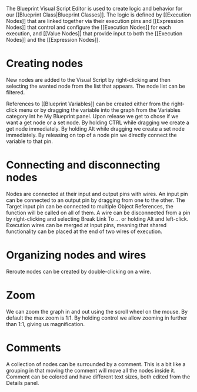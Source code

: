 The Blueprint Visual Script Editor is used to create logic and behavior for our [[Blueprint Class|Blueprint Classes]].
The logic is defined by [[Execution Nodes]] that are linked together via their execution pins and [[Expression Nodes]] that control and configure the [[Execution Nodes]] for each execution, and [[Value Nodes]] that provide input to both the [[Execution Nodes]] and the [[Expression Nodes]].

# Creating nodes
New nodes are added to the Visual Script by right-clicking and then selecting the wanted node from the list that appears.
The node list can be filtered.

References to [[Blueprint Variables]] can be created either from the right-click menu or by dragging the variable into the graph from the Variables category int he My Blueprint panel.
Upon release we get to chose if we want a get node or a set node.
By holding CTRL while dragging we create a get node immediately.
By holding Alt while dragging we create a set node immediately.
By releasing on top of a node pin we directly connect the variable to that pin.

# Connecting and disconnecting nodes
Nodes are connected at their input and output pins with wires.
An input pin can be connected to an output pin by dragging from one to the other.
The Target input pin can be connected to multiple Object References, the function will be called on all of them.
A wire can be disconnected from a pin by right-clicking and selecting Break Link To ... or holding Alt and left-click.
Execution wires can be merged at input pins, meaning that shared functionality can be placed at the end of two wires of execution.

# Organizing nodes and wires
Reroute nodes can be created by double-clicking on a wire.

# Zoom
We can zoom the graph in and out using the scroll wheel on the mouse.
By default the max zoom is 1:1.
By holding control we allow zooming in further than 1:1, giving us magnification.

# Comments
A collection of nodes can be surrounded by a comment.
This is a bit like a grouping in that moving the comment will move all the nodes inside it.
Comment can be colored and have different text sizes, both edited from the Details panel.
